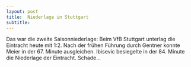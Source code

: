 ```yaml
---
layout: post
title:  Niederlage in Stuttgart
subtitle:  
---
```


Das war die zweite Saisonniederlage: Beim VfB Stuttgart unterlag die Eintracht heute mit 1:2. Nach der frühen Führung durch Gentner konnte Meier in der 67. Minute ausgleichen. Ibisevic besiegelte in der 84. Minute die Niederlage der Eintracht. Schade...


